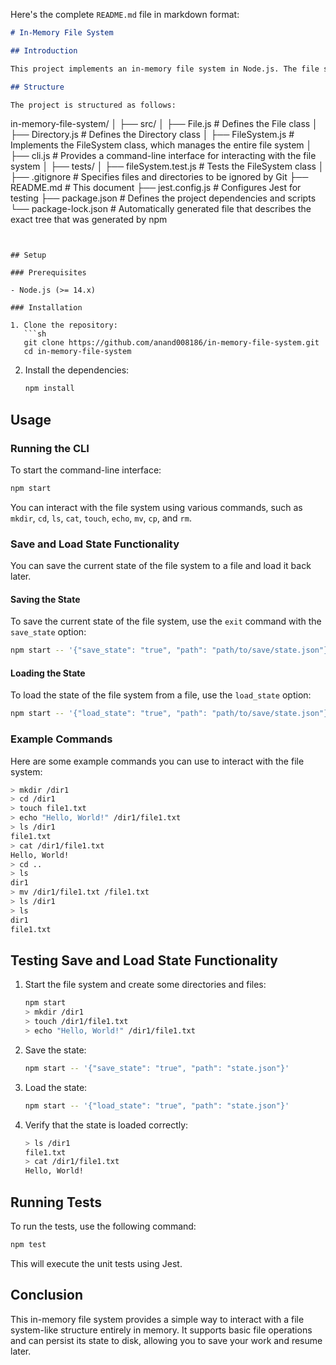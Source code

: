 Here's the complete `README.md` file in markdown format:

```markdown
# In-Memory File System

## Introduction

This project implements an in-memory file system in Node.js. The file system supports basic operations such as creating directories, navigating the file system, creating, reading, moving, copying, and deleting files, and listing directory contents. It also supports saving the current state of the file system to a file and loading it back, allowing persistence between sessions.

## Structure

The project is structured as follows:

```
in-memory-file-system/
│
├── src/
│   ├── File.js              # Defines the File class
│   ├── Directory.js         # Defines the Directory class
│   ├── FileSystem.js        # Implements the FileSystem class, which manages the entire file system
│   ├── cli.js               # Provides a command-line interface for interacting with the file system
│
├── tests/
│   ├── fileSystem.test.js   # Tests the FileSystem class
│
├── .gitignore               # Specifies files and directories to be ignored by Git
├── README.md                # This document
├── jest.config.js           # Configures Jest for testing
├── package.json             # Defines the project dependencies and scripts
└── package-lock.json        # Automatically generated file that describes the exact tree that was generated by npm
```


## Setup

### Prerequisites

- Node.js (>= 14.x)

### Installation

1. Clone the repository:
   ```sh
   git clone https://github.com/anand008186/in-memory-file-system.git
   cd in-memory-file-system
   ```

2. Install the dependencies:
   ```sh
   npm install
   ```

## Usage

### Running the CLI

To start the command-line interface:
```sh
npm start
```

You can interact with the file system using various commands, such as `mkdir`, `cd`, `ls`, `cat`, `touch`, `echo`, `mv`, `cp`, and `rm`.

### Save and Load State Functionality

You can save the current state of the file system to a file and load it back later.

#### Saving the State

To save the current state of the file system, use the `exit` command with the `save_state` option:
```sh
npm start -- '{"save_state": "true", "path": "path/to/save/state.json"}'
```

#### Loading the State

To load the state of the file system from a file, use the `load_state` option:
```sh
npm start -- '{"load_state": "true", "path": "path/to/save/state.json"}'
```

### Example Commands

Here are some example commands you can use to interact with the file system:

```sh
> mkdir /dir1
> cd /dir1
> touch file1.txt
> echo "Hello, World!" /dir1/file1.txt
> ls /dir1
file1.txt
> cat /dir1/file1.txt
Hello, World!
> cd ..
> ls
dir1
> mv /dir1/file1.txt /file1.txt
> ls /dir1
> ls
dir1
file1.txt
```

## Testing Save and Load State Functionality

1. Start the file system and create some directories and files:
   ```sh
   npm start
   > mkdir /dir1
   > touch /dir1/file1.txt
   > echo "Hello, World!" /dir1/file1.txt
   ```

2. Save the state:
   ```sh
   npm start -- '{"save_state": "true", "path": "state.json"}'
   ```

3. Load the state:
   ```sh
   npm start -- '{"load_state": "true", "path": "state.json"}'
   ```

4. Verify that the state is loaded correctly:
   ```sh
   > ls /dir1
   file1.txt
   > cat /dir1/file1.txt
   Hello, World!
   ```

## Running Tests

To run the tests, use the following command:
```sh
npm test
```

This will execute the unit tests using Jest.

## Conclusion

This in-memory file system provides a simple way to interact with a file system-like structure entirely in memory. It supports basic file operations and can persist its state to disk, allowing you to save your work and resume later.